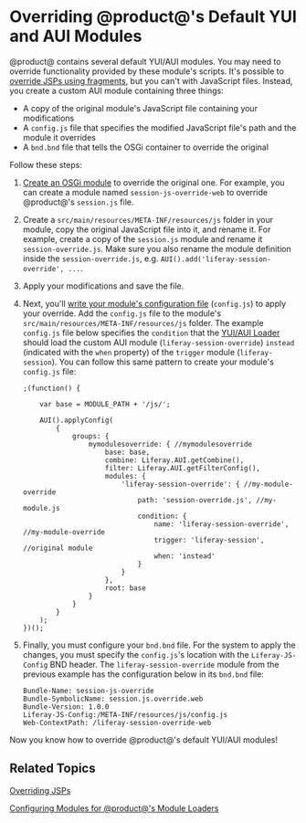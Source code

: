 # Overriding @product@'s Default YUI and AUI Modules [](id=overriding-liferays-default-yui-and-aui-modules)

@product@ contains several default YUI/AUI modules. You may need to override
functionality provided by these module's scripts. It's possible to 
[override JSPs using fragments](/develop/tutorials/-/knowledge_base/7-0/overriding-a-modules-jsps),
but you can't with JavaScript files. Instead, you create a custom AUI module
containing three things:

- A copy of the original module's JavaScript file containing your modifications
- A `config.js` file that specifies the modified JavaScript file's path and the
module it overrides
- A `bnd.bnd` file that tells the OSGi container to override the original

Follow these steps:

1.  [Create an OSGi module](/develop/tutorials/-/knowledge_base/7-0/starting-module-development#creating-a-module) 
    to override the original one. For example, you can create a module named 
    `session-js-override-web` to override @product@'s `session.js` file.
 
2.  Create a `src/main/resources/META-INF/resources/js` folder in your module, 
    copy the original JavaScript file into it, and rename it. For 
    example, create a copy of the `session.js` module and rename it 
    `session-override.js`. Make sure you also rename the module definition 
    inside the `session-override.js`, e.g. 
    `AUI().add('liferay-session-override', ...`.

3.  Apply your modifications and save the file.

4.  Next, you'll 
    [write your module's configuration file](/develop/tutorials/-/knowledge_base/7-0/configuring-modules-for-products-loaders#writing-the-configuration-file)
    (`config.js`) to apply your override. Add the `config.js` file to the
    module's `src/main/resources/META-INF/resources/js` folder. The example
    `config.js` file below specifies the `condition` that the 
    [YUI/AUI Loader](/develop/tutorials/-/knowledge_base/7-0/configuring-modules-for-products-loaders#writing-the-configuration-file)
    should load the custom AUI module (`liferay-session-override`) `instead`
    (indicated with the `when` property) of the `trigger` module
    (`liferay-session`). You can follow this same pattern to create your
    module's `config.js` file:

        ;(function() {

            var base = MODULE_PATH + '/js/';

            AUI().applyConfig(
                {
                    groups: {
                        mymodulesoverride: { //mymodulesoverride
                            base: base,
                            combine: Liferay.AUI.getCombine(),
                            filter: Liferay.AUI.getFilterConfig(),
                            modules: {
                                'liferay-session-override': { //my-module-override
                                    path: 'session-override.js', //my-module.js
                                    condition: {
                                        name: 'liferay-session-override', //my-module-override
                                        trigger: 'liferay-session', //original module
                                        when: 'instead'
                                    }
                                }
                            },
                            root: base
                        }
                    }
                }
            );
        })();

5.  Finally, you must configure your `bnd.bnd` file. For the system to apply the 
    changes, you must specify the `config.js`'s location with the 
    `Liferay-JS-Config` BND header. The `liferay-session-override` module from 
    the previous example has the configuration below in its `bnd.bnd` file:

        Bundle-Name: session-js-override
        Bundle-SymbolicName: session.js.override.web
        Bundle-Version: 1.0.0
        Liferay-JS-Config:/META-INF/resources/js/config.js
        Web-ContextPath: /liferay-session-override-web

Now you know how to override @product@'s default YUI/AUI modules!

## Related Topics [](id=related-topics)

[Overriding JSPs](/develop/tutorials/-/knowledge_base/7-0/overriding-jsps)

[Configuring Modules for @product@'s Module Loaders](/develop/tutorials/-/knowledge_base/7-0/configuring-modules-for-products-loaders)
